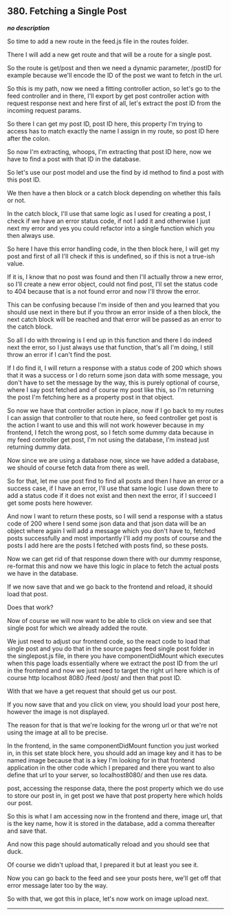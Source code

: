 ## 380. Fetching a Single Post

<strong><em>no description</em></strong>

So time to add a new route in the feed.js file in the routes folder. 

There I will add a new get route and that will be a route for a single post. 

So the route is get/post and then we need a dynamic parameter, /postID for
example because we'll encode the ID of the post we want to fetch in the url. 

So this is my path, now we need a fitting controller action, so let's go to the
feed controller and in there, I'll export by get post controller action with
request response next and here first of all, let's extract the post ID from the
incoming request params. 

So there I can get my post ID, post ID here, this property I'm trying to access
has to match exactly the name I assign in my route, so post ID here after the
colon. 

So now I'm extracting, whoops, I'm extracting that post ID here, now we have to
find a post with that ID in the database. 

So let's use our post model and use the find by id method to find a post with
this post ID. 

We then have a then block or a catch block depending on whether this fails or
not. 

In the catch block, I'll use that same logic as I used for creating a post, I
check if we have an error status code, if not I add it and otherwise I just next
my error and yes you could refactor into a single function which you then always
use. 

So here I have this error handling code, in the then block here, I will get my
post and first of all I'll check if this is undefined, so if this is not a
true-ish value. 

If it is, I know that no post was found and then I'll actually throw a new
error, so I'll create a new error object, could not find post, I'll set the
status code to 404 because that is a not found error and now I'll throw the
error. 

This can be confusing because I'm inside of then and you learned that you should
use next in there but if you throw an error inside of a then block, the next
catch block will be reached and that error will be passed as an error to the
catch block. 

So all I do with throwing is I end up in this function and there I do indeed
next the error, so I just always use that function, that's all I'm doing, I
still throw an error if I can't find the post. 

If I do find it, I will return a response with a status code of 200 which shows
that it was a success or I do return some json data with some message, you don't
have to set the message by the way, this is purely optional of course, where I
say post fetched and of course my post like this, so I'm returning the post I'm
fetching here as a property post in that object. 

So now we have that controller action in place, now if I go back to my routes I
can assign that controller to that route here, so feed controller get post is
the action I want to use and this will not work however because in my frontend,
I fetch the wrong post, so I fetch some dummy data because in my feed controller
get post, I'm not using the database, I'm instead just returning dummy data. 

Now since we are using a database now, since we have added a database, we should
of course fetch data from there as well. 

So for that, let me use post find to find all posts and then I have an error or
a success case, if I have an error, I'll use that same logic I use down there to
add a status code if it does not exist and then next the error, if I succeed I
get some posts here however. 

And now I want to return these posts, so I will send a response with a status
code of 200 where I send some json data and that json data will be an object
where again I will add a message which you don't have to, fetched posts
successfully and most importantly I'll add my posts of course and the posts I
add here are the posts I fetched with posts find, so these posts. 

Now we can get rid of that response down there with our dummy response,
re-format this and now we have this logic in place to fetch the actual posts we
have in the database. 

If we now save that and we go back to the frontend and reload, it should load
that post. 

Does that work? 

Now of course we will now want to be able to click on view and see that single
post for which we already added the route. 

We just need to adjust our frontend code, so the react code to load that single
post and you do that in the source pages feed single post folder in the
singlepost.js file, in there you have componentDidMount which executes when this
page loads essentially where we extract the post ID from the url in the frontend
and now we just need to target the right url here which is of course http
localhost 8080 /feed /post/ and then that post ID. 

With that we have a get request that should get us our post. 

If you now save that and you click on view, you should load your post here,
however the image is not displayed. 

The reason for that is that we're looking for the wrong url or that we're not
using the image at all to be precise. 

In the frontend, in the same componentDidMount function you just worked in, in
this set state block here, you should add an image key and it has to be named
image because that is a key I'm looking for in that frontend application in the
other code which I prepared and there you want to also define that url to your
server, so localhost8080/ and then use res data. 

post, accessing the response data, there the post property which we do use to
store our post in, in get post we have that post property here which holds our
post. 

So this is what I am accessing now in the frontend and there, image url, that is
the key name, how it is stored in the database, add a comma thereafter and save
that. 

And now this page should automatically reload and you should see that duck. 

Of course we didn't upload that, I prepared it but at least you see it. 

Now you can go back to the feed and see your posts here, we'll get off that
error message later too by the way. 

So with that, we got this in place, let's now work on image upload next. 

---